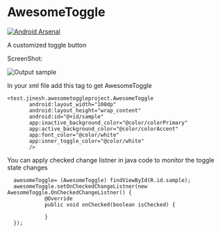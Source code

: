 # AwesomeToggle
[![Android Arsenal](https://img.shields.io/badge/Android%20Arsenal-Awesome%20Toggle-blue.svg?style=flat)](https://android-arsenal.com/details/3/4699)

A customized toggle button

ScreenShot:

![Output sample](https://github.com/jineshfrancs/AwesomeToggle/blob/master/screens/screen_new.gif)

In your xml file add this tag to get AwesomeToggle
 ```
 <test.jinesh.awesometoggleproject.AwesomeToggle
        android:layout_width="100dp"
        android:layout_height="wrap_content"
        android:id="@+id/sample"
        app:inactive_background_color="@color/colorPrimary"
        app:active_background_color="@color/colorAccent"
        app:font_color="@color/white"
        app:inner_toggle_color="@color/white"
        />
```      
You can apply checked change listner in java code to monitor the toggle state changes
```  
  awesomeToggle= (AwesomeToggle) findViewById(R.id.sample);
  awesomeToggle.setOnCheckedChangeListner(new AwesomeToggle.OnCheckedChangeListner() {
            @Override
            public void onChecked(boolean isChecked) {
                
            }
  });
```        
     
        
